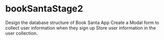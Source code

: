 # bookSantaStage2

Design the database structure of Book Santa App
Create a Modal form to collect user information when they sign up
Store user information in the user collection.
